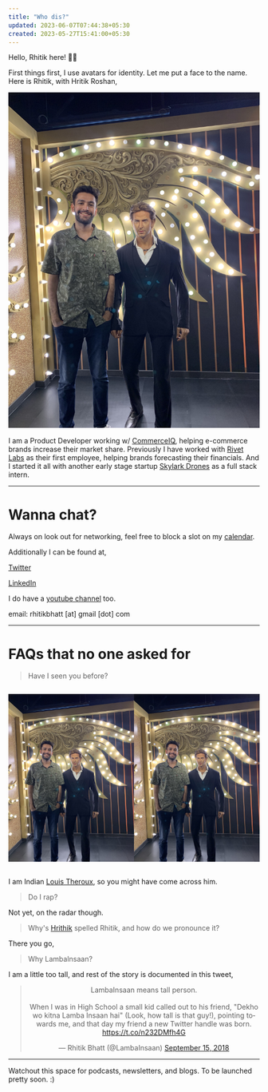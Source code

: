 ```yaml
---
title: "Who dis?"
updated: 2023-06-07T07:44:38+05:30
created: 2023-05-27T15:41:00+05:30
---
```



Hello, Rhitik here! 👋🏼

First things first, I use avatars for identity. Let me put a face to the name. Here is Rhitik, with Hritik Roshan,

<center>

![drawing|400](images/rhitik.jpg)

</center>


I am a Product Developer working w/ [CommerceIQ](https://commerceiq.ai/), helping e-commerce brands increase their market share. Previously I have worked with [Rivet Labs](https://rivetlabs.io/) as their first employee, helping brands forecasting their financials. And I started it all with another early stage startup [Skylark Drones](https://skylarkdrones.com/) as a full stack intern.

---

# Wanna chat?

Always on look out for networking, feel free to block a slot on my [calendar](https://calendly.com/rhitik/30min).

Additionally I can be found at,

[Twitter](https://twitter.com/lambainsaan)

[LinkedIn](https://www.linkedin.com/in/rhitik-bhatt/)

I do have a [youtube channel](https://www.youtube.com/c/RhitikBhatt/videos) too.

email: rhitikbhatt [at] gmail [dot] com

---

# FAQs that no one asked for


> Have I seen you before?

<center style="display:flex">

<div>

![drawing|400](images/rhitik.jpg)

</div>
<div>

![drawing|400](images/rhitik.jpg)

</div>

</center>

I am Indian [Louis Theroux](https://www.youtube.com/watch?v=FSfRRBNPfFs), so you might have come across him.

> Do I rap?

Not yet, on the radar though.

> Why's [Hrithik](https://en.wikipedia.org/wiki/Hrithik_Roshan) spelled Rhitik, and how do we pronounce it?

There you go,

> Why LambaInsaan?

I am a little too tall, and rest of the story is documented in this tweet,

<center>

<blockquote class="twitter-tweet"><p lang="en" dir="ltr">LambaInsaan means tall person.<br><br>When I was in High School a small kid called out to his friend, &quot;Dekho wo kitna Lamba Insaan hai&quot; (Look, how tall is that guy!), pointing towards me, and that day my friend a new Twitter handle was born. <a href="https://t.co/n232DMfh4G">https://t.co/n232DMfh4G</a></p>&mdash; Rhitik Bhatt (@LambaInsaan) <a href="https://twitter.com/LambaInsaan/status/1040835897111920642?ref_src=twsrc%5Etfw">September 15, 2018</a></blockquote> <script async src="https://platform.twitter.com/widgets.js" charset="utf-8"></script>

</center>


---

Watchout this space for podcasts, newsletters, and blogs. To be launched pretty soon. :)